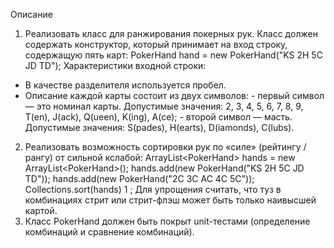 Описание
1. Реализовать класс для ранжирования покерных рук.
Класс должен содержать конструктор, который принимает на вход строку, содержащую пять карт: PokerHand hand = new PokerHand("KS 2H 5C JD TD");
Характеристики входной строки:
 - В качестве разделителя используется пробел.
 - Описание каждой карты состоит из двух символов:
       - первый символ — это номинал карты. Допустимые значения: 2, 3, 4, 5, 6, 7, 8, 9, T(en), J(ack), Q(ueen), K(ing), A(ce);
       - второй символ — масть. Допустимые значения: S(pades), H(earts), D(iamonds), C(lubs).
2. Реализовать возможность сортировки рук по «силе» (рейтингу / рангу) от сильной кслабой: ArrayList&lt;PokerHand&gt; hands = new ArrayList&lt;PokerHand&gt;(); hands.add(new
PokerHand(&quot;KS 2H 5C JD TD&quot;)); hands.add(new PokerHand(&quot;2C 3C AC 4C 5C&quot;));
Collections.sort(hands) 1 ;
Для упрощения считать, что туз в комбинациях стрит или стрит-флэш может быть только
наивысшей картой.
3. Класс PokerHand должен быть покрыт unit-тестами (определение комбинаций и сравнение
комбинаций).
